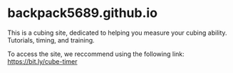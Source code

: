 # backpack5689.github.io
This is a cubing site, dedicated to helping you measure your cubing ability. Tutorials, timing, and training.

To access the site, we reccommend using the following link: https://bit.ly/cube-timer
